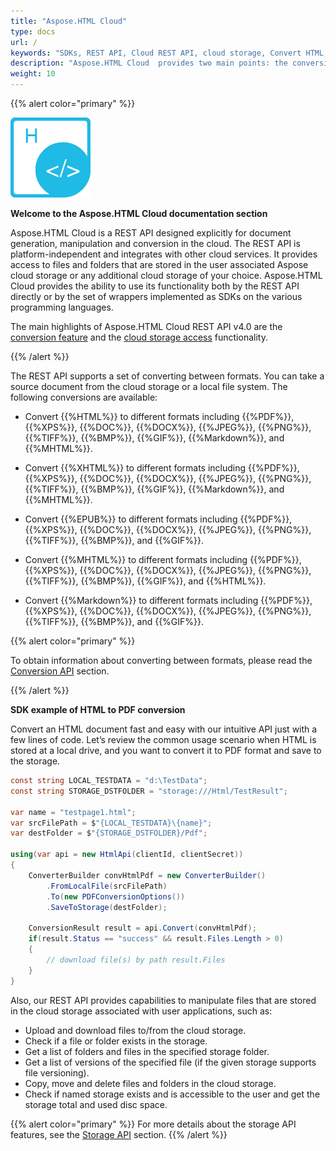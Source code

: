 ```yaml
---
title: "Aspose.HTML Cloud"
type: docs
url: /
keywords: "SDKs, REST API, Cloud REST API, cloud storage, Convert HTML, Convert XHTML, Convert MHTML, Convert EPUB, Convert Markdown, HTML to PDF, SDK example"
description: "Aspose.HTML Cloud  provides two main points: the conversion between formats feature and the cloud storage access functionality. This article introduces you with Aspose.HTML Cloud v4.0 abilities to provide access to files and folders stored in the cloud storage;  presents a set of available conversions including HTML, XHTML, and MHTML, EPUB and Markdown converters."
weight: 10
---
```


{{% alert color="primary" %}} 


![HTML logo](overview_1)

**Welcome to the Aspose.HTML Cloud documentation section**

Aspose.HTML Cloud is a REST API designed explicitly for document generation, manipulation and conversion in the cloud. The REST API is platform-independent and integrates with other cloud services. It provides access to files and folders that are stored in the user associated Aspose cloud storage or any additional cloud storage of your choice. Aspose.HTML Cloud provides the ability to use its functionality both by the REST API directly or by the set of wrappers implemented as SDKs on the various programming languages.

The main highlights of Aspose.HTML Cloud REST API v4.0  are the [conversion feature](/html/conversion-api/) and the [cloud storage access](/html/storage-api/) functionality.

{{% /alert %}} 

The REST API supports a set of converting between formats. You can take a source document from the cloud storage or a local file system. The following conversions are available:

 - Convert {{%HTML%}} to different formats including {{%PDF%}}, {{%XPS%}}, {{%DOC%}}, {{%DOCX%}}, {{%JPEG%}}, {{%PNG%}}, {{%TIFF%}}, {{%BMP%}}, {{%GIF%}}, {{%Markdown%}}, and {{%MHTML%}}. 
 - Convert {{%XHTML%}} to different formats including {{%PDF%}}, {{%XPS%}}, {{%DOC%}}, {{%DOCX%}}, {{%JPEG%}}, {{%PNG%}}, {{%TIFF%}}, {{%BMP%}}, {{%GIF%}}, {{%Markdown%}}, and {{%MHTML%}}.
 - Convert {{%EPUB%}} to different formats including {{%PDF%}}, {{%XPS%}}, {{%DOC%}}, {{%DOCX%}}, {{%JPEG%}}, {{%PNG%}}, {{%TIFF%}}, {{%BMP%}}, and {{%GIF%}}.
 - Convert {{%MHTML%}} to different formats including {{%PDF%}}, {{%XPS%}}, {{%DOC%}}, {{%DOCX%}}, {{%JPEG%}}, {{%PNG%}}, {{%TIFF%}}, {{%BMP%}}, {{%GIF%}}, and {{%HTML%}}.

 - Convert {{%Markdown%}} to different formats including {{%PDF%}}, {{%XPS%}}, {{%DOC%}}, {{%DOCX%}}, {{%JPEG%}}, {{%PNG%}}, {{%TIFF%}}, {{%BMP%}}, and {{%GIF%}}.

{{% alert color="primary" %}}

To obtain information about converting between formats, please read the [Conversion API](/html/conversion-api/) section.

{{% /alert %}} 

**SDK example of HTML to PDF conversion**

Convert an HTML document fast and easy with our intuitive API just with a few lines of code. Let’s review the common usage scenario when HTML is stored at a local drive, and you want to convert it to PDF format and save to the storage.

```c#
const string LOCAL_TESTDATA = "d:\TestData";
const string STORAGE_DSTFOLDER = "storage:///Html/TestResult";

var name = "testpage1.html";
var srcFilePath = $"{LOCAL_TESTDATA}\{name}";
var destFolder = $"{STORAGE_DSTFOLDER}/Pdf";

using(var api = new HtmlApi(clientId, clientSecret))
{    
    ConverterBuilder convHtmlPdf = new ConverterBuilder()
        .FromLocalFile(srcFilePath)
        .To(new PDFConversionOptions())
        .SaveToStorage(destFolder);

    ConversionResult result = api.Convert(convHtmlPdf);
    if(result.Status == "success" && result.Files.Length > 0)
    {
        // download file(s) by path result.Files
    }
}
```

Also, our REST API provides capabilities to manipulate files that are stored in the cloud storage associated with user applications, such as:

- Upload and download files to/from the cloud storage.
- Check if a file or folder exists in the storage.
- Get a list of folders and files in the specified storage folder.
- Get a list of versions of the specified file (if the given storage supports file versioning).
- Copy, move and delete files and folders in the cloud storage.
- Check if named storage exists and is accessible to the user and get the storage total and used disc space.

{{% alert color="primary" %}}
For more details about the storage API features, see the [Storage API](https://docs.aspose.cloud/html/storage-api/) section.
{{% /alert %}} 


